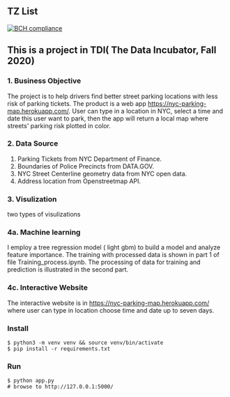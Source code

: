 ## TZ List

[![BCH compliance](https://bettercodehub.com/edge/badge/bbelderbos/timezone-list?branch=master)](https://bettercodehub.com/)


## This is a project in TDI( The Data Incubator, Fall 2020)
### 1. Business Objective

The project is to help drivers find better street parking locations with less risk of parking tickets. The product is a web app https://nyc-parking-map.herokuapp.com/. User can type in a location in NYC, select a time and date this user want to park, then the app will return a local map where streets' parking risk plotted in color. 


### 2. Data Source
1. Parking Tickets  from NYC Department of Finance.
2. Boundaries of Police Precincts from DATA.GOV.
4. NYC Street Centerline geometry data from NYC open data.
5. Address location from Openstreetmap API.

### 3. Visulization
 two types of visulizations

### 4a. Machine learning
I employ a tree regression model ( light gbm) to build a model and analyze feature importance. The training with processed data is shown in part 1 of file Training_process.ipynb. The processing of data for training and prediction is illustrated in the second part.
### 4c. Interactive Website
The interactive website is in https://nyc-parking-map.herokuapp.com/
where user can type in location choose time and date up to seven days.


### Install

	$ python3 -m venv venv && source venv/bin/activate
	$ pip install -r requirements.txt


### Run 

	$ python app.py
	# browse to http://127.0.0.1:5000/

